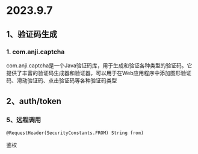 # 2023.9.7

## 1、验证码生成

### 1. com.anji.captcha

com.anji.captcha是一个Java验证码库，用于生成和验证各种类型的验证码。它提供了丰富的验证码生成器和验证器，可以用于在Web应用程序中添加图形验证码、滑动验证码、点击验证码等各种验证码类型



## 2、auth/token



### 5、远程调用

```
@RequestHeader(SecurityConstants.FROM) String from)
```

鉴权













